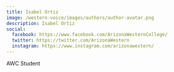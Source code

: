 ```yaml
---
title: Isabel Ortiz
image: /western-voice/images/authors/author-avatar.png
description: Isabel Ortiz
social:
  facebook: https://www.facebook.com/ArizonaWesternCollege/
  twitter: https://twitter.com/ArizonaWestern
  instagram: https://www.instagram.com/arizonawestern/
---
```


AWC Student